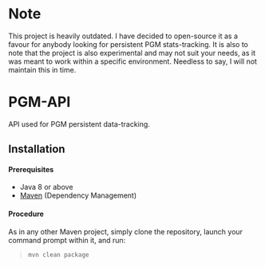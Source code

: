 Note
===

This project is heavily outdated. I have decided to open-source it as a favour for anybody looking for persistent
PGM stats-tracking. It is also to note that the project is also experimental and may not suit your needs, as it was
meant to work within a specific environment. Needless to say, I will not maintain this in time.

PGM-API
===

API used for PGM persistent data-tracking.

## Installation

#### Prerequisites
* Java 8 or above
* [Maven](http://maven.apache.org/) (Dependency Management)

#### Procedure
As in any other Maven project, simply clone the repository, launch your command prompt within it, and run:

  > `mvn clean package`
